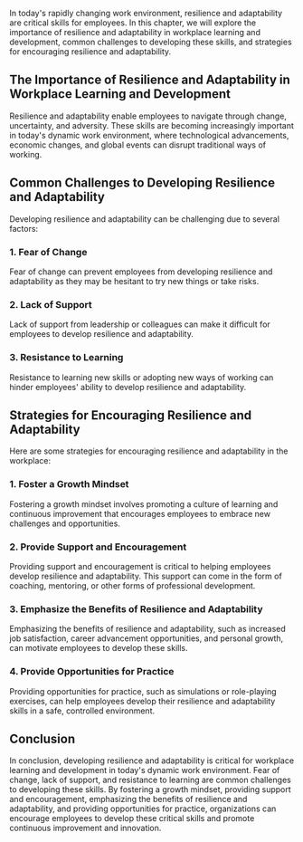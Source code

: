 
In today's rapidly changing work environment, resilience and adaptability are critical skills for employees. In this chapter, we will explore the importance of resilience and adaptability in workplace learning and development, common challenges to developing these skills, and strategies for encouraging resilience and adaptability.

The Importance of Resilience and Adaptability in Workplace Learning and Development
-----------------------------------------------------------------------------------

Resilience and adaptability enable employees to navigate through change, uncertainty, and adversity. These skills are becoming increasingly important in today's dynamic work environment, where technological advancements, economic changes, and global events can disrupt traditional ways of working.

Common Challenges to Developing Resilience and Adaptability
-----------------------------------------------------------

Developing resilience and adaptability can be challenging due to several factors:

### 1. Fear of Change

Fear of change can prevent employees from developing resilience and adaptability as they may be hesitant to try new things or take risks.

### 2. Lack of Support

Lack of support from leadership or colleagues can make it difficult for employees to develop resilience and adaptability.

### 3. Resistance to Learning

Resistance to learning new skills or adopting new ways of working can hinder employees' ability to develop resilience and adaptability.

Strategies for Encouraging Resilience and Adaptability
------------------------------------------------------

Here are some strategies for encouraging resilience and adaptability in the workplace:

### 1. Foster a Growth Mindset

Fostering a growth mindset involves promoting a culture of learning and continuous improvement that encourages employees to embrace new challenges and opportunities.

### 2. Provide Support and Encouragement

Providing support and encouragement is critical to helping employees develop resilience and adaptability. This support can come in the form of coaching, mentoring, or other forms of professional development.

### 3. Emphasize the Benefits of Resilience and Adaptability

Emphasizing the benefits of resilience and adaptability, such as increased job satisfaction, career advancement opportunities, and personal growth, can motivate employees to develop these skills.

### 4. Provide Opportunities for Practice

Providing opportunities for practice, such as simulations or role-playing exercises, can help employees develop their resilience and adaptability skills in a safe, controlled environment.

Conclusion
----------

In conclusion, developing resilience and adaptability is critical for workplace learning and development in today's dynamic work environment. Fear of change, lack of support, and resistance to learning are common challenges to developing these skills. By fostering a growth mindset, providing support and encouragement, emphasizing the benefits of resilience and adaptability, and providing opportunities for practice, organizations can encourage employees to develop these critical skills and promote continuous improvement and innovation.

